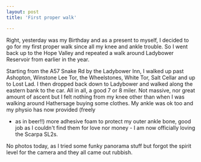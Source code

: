 ```yaml
---
layout: post
title: 'First proper walk'

---
```


Right, yesterday was my Birthday and as a present to myself, I decided to go for
my first proper walk since all my knee and ankle trouble. So I went back up to
the Hope Valley and repeated a  walk around Ladybower Reservoir from earlier in
the year. 

Starting from the A57 Snake Rd by the Ladybower Inn, I walked up past Ashopton,
Winstone Lee Tor, the Wheelstones, White Tor, Salt Cellar and up to Lost Lad. I
then dropped back down to Ladybower and walked along the eastern bank to the
car. All in all, a good 7 or 8 miler. Not massive, nor great amount of ascent
but I felt nothing from my knee other than when I was walking around Hathersage
buying some clothes. My ankle was ok too and my physio has now provided  (freely
- as in beer!!) more adhesive foam to protect my outer ankle bone, good job as I
  couldn't find them for love nor money - I am now officially loving the Scarpa
SL2s.

No photos today, as I tried some funky panorama stuff but forgot the spirit
level for the camera and they all came out rubbish.

